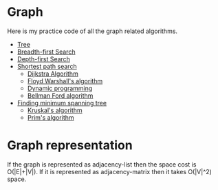 
Graph 
=======

Here is my practice code of all the graph related algorithms.

- [Tree](../data_structure/tree)
- [Breadth-first Search](bfs)
- [Depth-first Search](dfs)
- [Shortest path search](shortest_path)
	- [Dijkstra Algorithm](shortest_path/dijkstra)
	- [Floyd Warshall's algorithm](shortest_path/floyd_warshall)
	- [Dynamic programming](shortest_path/dynamic_undirected)
	- [Bellman Ford algorithm](shortest_path/bellman_ford)
- [Finding minimum spanning tree](minimum_spanning_tree)
	- [Kruskal's algorithm](minimum_spanning_tree/kruskal)
	- [Prim's algorithm](minimum_spanning_tree/prim)

Graph representation
====================

If the graph is represented as adjacency-list then the space cost is O(|E|+|V|). If it is represented as adjacency-matrix then it takes O(|V|^2) space.


